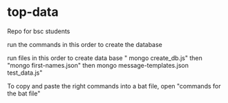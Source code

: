 # top-data
Repo for bsc students

run the commands in this order to create the database

run files in this order to create data base "
mongo create_db.js" 
then "mongo first-names.json" 
then mongo message-templates.json test_data.js"

To copy and paste the right commands into a bat file, open "commands for the bat file"
